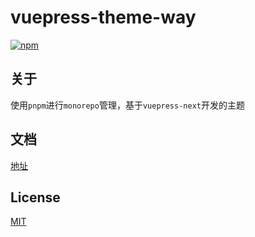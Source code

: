 # vuepress-theme-way
[![npm](https://badgen.net/npm/v/vuepress-theme-way)](https://github.com/WayNian/vuepress-theme-way)

## 关于
使用`pnpm`进行`monorepo`管理，基于`vuepress-next`开发的主题
## 文档
[地址](https://vuepress-theme-way.vercel.app/doc)
## License

[MIT](https://github.com/WayNian/vuepress-theme-way/blob/master/packages/theme/LICENSE)
